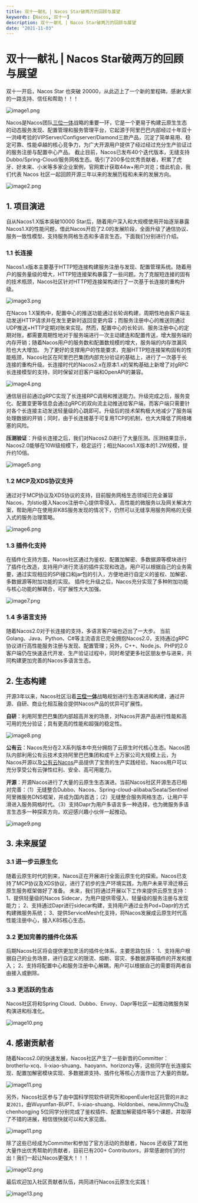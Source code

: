 ```yaml
---
title: 双十一献礼 | Nacos Star破两万的回顾与展望
keywords: [Nacos, 双十一]
description: 双十一献礼 | Nacos Star破两万的回顾与展望
date: "2021-11-03"
---
```


# 双十一献礼 | Nacos Star破两万的回顾与展望

<a name="0YIG0"></a>
双十一开启，Nacos Star 也突破 20000，从此迈上了一个新的里程碑。感谢大家的一路支持、信任和帮助！！！

![image1.png](/img/up_to_2w/image1.png)

Nacos是Nacos团队[三位一体](https://yqh.aliyun.com/live/detail/26356)战略的重要一环，它是一个更易于构建云原生生态的动态服务发现、配置管理和服务管理平台，它起源于阿里巴巴内部经过十年双十一洪峰考验的VIPServer/Configserver/Diamond三款产品，沉淀了简单易用、稳定可靠、性能卓越的核心竞争力，为广大开源用户提供了经过经过充分生产验证过的服务注册与配置中心产品。 
截止目前，Nacos已发布40个迭代版本，无缝支持Dubbo/Spring-Cloud/服务网格生态。吸引了200多位优秀贡献者，积累了虎牙、好未来、小米等多家企业案例，官网累计获取44w+用户浏览；借此机会，我们代表 Nacos 社区一起回顾开源三年以来的发展历程和未来的发展方向。

![image2.png](/img/up_to_2w/image2.png)



## 1. 项目演进

自从Nacos1.X版本突破10000 Star后，随着用户深入和大规模使用开始逐渐暴露Nacos1.X的性能问题，借此Nacos开启了2.0的发展阶段，全面升级了通信协议、服务一致性模型、支持服务网格生态和多语言生态，下面我们分别进行介绍。

### 1.1 长连接

Nacos1.x版本主要基于HTTP短连接构建服务注册与发现、配置管理系统。随着用户的服务量级的增大，HTTP短连接架构暴露了一些问题。为了克服短连接的固有的技术瓶颈，Nacos社区针对HTTP短连接架构进行了一次基于长连接的重构升级。

![image3.png](/img/up_to_2w/image3.png)

在Nacos 1.X架构中，配置中心的推送功能通过长轮询构建，周期性地由客户端主动发送HTTP请求并在发生更新时返回变更内容；而服务注册中心的推送则通过UDP推送+HTTP定期对账来实现。然而，配置中心的长轮训、服务注册中心的定期对账，都需要周期性地对于服务端进行一次主动建连和配置传送，增大服务端的内存开销；随着Nacos用户的服务数和配置数规模的增大，服务端的内存泄漏风险也大大增加。
为了更好的支撑用户的性能要求，克服HTTP短连接架构固有的性能瓶颈，Nacos社区在阿里巴巴集团内部充分验证的基础上，进行了一次基于长连接的重构升级。长连接时代的Nacos2.x在原本1.x的架构基础上新增了对gRPC长连接模型的支持，同时保留对旧客户端和OpenAPI的兼容。


![image4.png](/img/up_to_2w/image4.png)

通信层目前通过gRPC实现了长连接RPC调用和推送能力。升级完成之后，服务变化、配置变更等信息会通过gRPC的双向流主动推送给客户端，而客户端只需要针对各个长连接主动发送轻量级的心跳即可。升级后的技术架构极大地减少了服务端处理数据的开销；同时，由于长连接基于可复用TCP的机制，也大大降低了网络堵塞的风险。

**压测验证**：升级长连接之后，我们对Nacos2.0进行了大量压测。压测结果显示，Nacos2.0能够在10W级规模下，稳定运行；相比Nacos1.X版本的1.2W规模，提升约10倍。

![image5.png](/img/up_to_2w/image5.png)


### 1.2 MCP及XDS协议支持

通过对于MCP协议及XDS协议的支持，目前服务网格生态领域已完全兼容Nacos，为Istio接入Nacos注册中心提供零侵入、高性能的微服务以及网关解决方案，帮助用户在使用非K8S服务发现的情况下，仍然可以无缝享用服务网格的无侵入式的服务治理策略。

![image6.png](/img/up_to_2w/image6.png)

### 1.3 插件化支持

在插件化支持方面，Nacos社区通过为鉴权、配置加解密、多数据源等模块进行了插件化改造，支持用户进行灵活的插件实现和改造。用户可以根据自己的业务需要，通过实现相应的SPI接口和jar包的引入，方便地进行自定义的鉴权、加解密、多数据源等附加功能的实现。
插件化升级之后，Nacos充分实现了多种附加功能与核心功能的解耦合，可扩展性大大加强。

![image7.png](/img/up_to_2w/image7.png)

### 1.4 多语言支持

随着Nacos2.0对于长连接的支持，多语言客户端也迈出了一大步。
当前Golang、Java、Python、C#等主流语言已完全拥抱Nacos2.0，支持通过gRPC协议进行高性能服务注册与发现、配置管理；另外，C++、Node.js、PHP的2.0客户端仍在快速迭代开发、生产验证过程中，同时希望更多社区朋友参与进来，共同构建更加完善的Nacos多语言生态。

## 2. 生态构建

开源3年以来，Nacos社区沿着[**三位一体**](https://yqh.aliyun.com/live/detail/26356)战略规划进行生态演进和构建，通过开源、自研、商业化相互融合提供Nacos产品的优异可扩展性。

**自研**：利用阿里巴巴集团内部超高并发的场景，对Nacos开源产品进行性能和高可用的充分验证；具有更高的性能和超强的稳定性。

![image8.png](/img/up_to_2w/image8.png)

**公有云**：Nacos充分在2.X系列版本中充分拥抱了云原生时代核心生态。Nacos团队内部利用公有云技术支持阿里巴巴集团和成千上万家公司大规模上云，为Nacos开源以及[公有云Nacos](https://cn.aliyun.com/product/aliware/mse?spm=nacos-website.topbar.0.0.0)产品提供了宝贵的生产实践经验，Nacos用户可以充分享受公有云弹性红利、安全、高可用能力。

**开源**：开源Nacos进行了大量的云原生生态演进。当前Nacos社区开源生态已相对完善：（1）无缝整合Dubbo、Nacos、Spring-cloud-alibaba/Seata/Sentinel阿里微服务DNS框架，并成为国内首选；（2）无缝整合服务网格生态，让用户平滑进入服务网格时代。（3）支持Dapr为用户多语言多一种选择，也为微服务多语言生态多一种探索方向，欢迎感兴趣小伙伴一起推动。

![image9.png](/img/up_to_2w/image9.png)


## 3. 未来展望

### 3.1 进一步云原生化

随着云原生时代的到来，Nacos正在开展进行全面云原生化的探索。Nacos已支持了MCP协议及XDS协议，进行了初步的生产环境实践，为用户未来平滑迁移云原生服务框架做好了准备。
未来，我们将通过开展以下工作来提供云原生支持：
1、提供轻量级的Nacos Sidecar，为用户提供零侵入、轻量级的服务注册与发现能力；
2、支持通过Dapr进行sidecar构建，支持用户通过业务Pod+Dapr的方式构建微服务系统；
3、提供ServiceMesh化支持，将Nacos发展成云原生时代高性能注册中心，接入K8S核心生态。

### 3.2 更加完善的插件化体系

后期Nacos社区将会提供更加灵活的插件化体系，主要思路包括：
1、支持用户根据自己的业务场景，进行自定义的限流、熔断、容灾、多数据源等插件的开发和接入；
2、支持将配置中心和服务注册中心解耦，用户可以根据自己的需要将两者自由接入或删除。

### 3.3 更活跃的生态

Nacos社区将和Spring Cloud、Dubbo、Envoy、Dapr等社区一起推动微服务架构演进和标准化。

![image10.png](/img/up_to_2w/image10.png)


## 4. 感谢贡献者

随着Nacos2.0的快速发展，Nacos社区产生了一些新晋的Committer：brotherlu-xcq、li-xiao-shuang、haoyann、horizonzy等，这些同学在长连接实现、配置加解密模块实现、多数据源支持、插件化等核心方面作出了大量的贡献。

![image11.png](/img/up_to_2w/image11.jpeg)

另外，Nacos社区参与了由中国科学院软件研究所和openEuler社区托管的`开源之夏2021`，由Wuyunfan-BUPT、li-xiao-shuang、Holdonbei、newJimmyChu及chenhongjing 5位同学分别完成了鉴权插件、配置加解密插件等5个课题，并取得了不错的进展，相信很快就可以和大家见面。


![image11.png](/img/up_to_2w/image12.png)


除了这些已经成为Committer和参加了官方活动的贡献者，Nacos 还收获了其他大量作出优秀帮助的贡献者，目前已有200+ Contributors，非常感谢你们的付出！我们一起让Nacos更强大！！！ 

![image12.png](/img/up_to_2w/image13.png)



最后欢迎加入社区贡献者队伍，共同进行Nacos云原生化实践！



![image13.png](/img/up_to_2w/image14.png)
